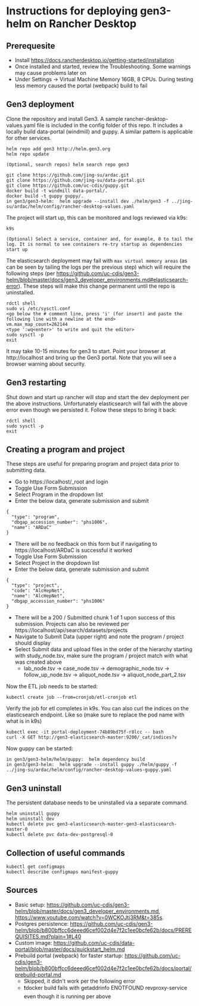 # Instructions for deploying gen3-helm on Rancher Desktop

## Prerequesite

* Install https://docs.rancherdesktop.io/getting-started/installation
* Once installed and started, review the Troubleshooting. Some warnings may cause problems later on
* Under Settings -> Virtual Machine Memory 16GB, 8 CPUs. During testing less memory caused the portal (webpack) build to fail

## Gen3 deployment
Clone the repository and install Gen3. A sample rancher-desktop-values.yaml file is included in the config folder of
this repo. It includes a locally build data-portal (windmill) and guppy. A similar pattern is applicable for other
services.
```
helm repo add gen3 http://helm.gen3.org
helm repo update

(Optional, search repos) helm search repo gen3

git clone https://github.com/jing-su/ardac.git
git clone https://github.com/jing-su/data-portal.git
git clone https://github.com/uc-cdis/guppy.git
docker build -t windmill data-portal/.
docker build -t guppy guppy/.
in gen3/gen3-helm:  helm upgrade --install dev ./helm/gen3 -f ../jing-su/ardac/helm/config/rancher-desktop-values.yaml
```

The project will start up, this can be monitored and logs reviewed via k9s:
```
k9s

(Optional) Select a service, container and, for example, 0 to tail the log. It is normal to see containers re-try startup as dependencies start up
```

The elasticsearch deployment may fail with `max virtual memory areas` (as can be seen by tailing the logs per the
previous step) which will require the following steps (per
https://github.com/uc-cdis/gen3-helm/blob/master/docs/gen3_developer_environments.md#elasticsearch-error). These
steps will make this change permanent until the repo is uninstalled.
```
rdctl shell
sudo vi /etc/sysctl.conf
<go below the # comment line, press 'i' (for insert) and paste the following line with a newline at the end>
vm.max_map_count=262144
<type ':wq<enter>' to write and quit the editor>
sudo sysctl -p
exit
```

It may take 10-15 minutes for gen3 to start. Point your browser at http://localhost and bring up the Gen3 portal.
Note that you will see a browser warning about security.

## Gen3 restarting
Shut down and start up rancher will stop and start the dev deployment per the above instructions. Unfortunately 
elasticsearch will fail with the above error even though we persisted it. Follow these steps to bring it back:
```
rdctl shell
sudo sysctl -p
exit
```

## Creating a program and project

These steps are useful for preparing program and project data prior to submitting data.

* Go to https://localhost/_root and login
* Toggle Use Form Submission
* Select Program in the dropdown list
* Enter the below data, generate submission and submit
```
{
  "type": "program",
  "dbgap_accession_number": "phs1006",
  "name": "ARDaC"
}
```
* There will be no feedback on this form but if navigating to https://localhost/ARDaC is successful it worked
* Toggle Use Form Submission
* Select Project in the dropdown list
* Enter the below data, generate submission and submit
```
{
  "type": "project",
  "code": "AlcHepNet",
  "name": "AlcHepNet",
  "dbgap_accession_number": "phs1006"
}
```
* There will be a 200 / Submitted chunk 1 of 1 upon success of this submission. Projects can also be reviewed per https://localhost/api/search/datasets/projects
* Navigate to Submit Data (upper right) and note the program / project should display
* Select Submit data and upload files in the order of the hierarchy starting with study_node.tsv, make sure the program / project match with what was created above
  * lab_node.tsv -> case_node.tsv -> demographic_node.tsv -> follow_up_node.tsv -> aliquot_node.tsv -> aliquot_node_part_2.tsv

Now the ETL job needs to be started:
```
kubectl create job --from=cronjob/etl-cronjob etl
```

Verify the job for etl completes in k9s. You can also curl the indices on the elasticsearch endpoint. Like so (make sure
to replace the pod name with what is in k9s)

```
kubectl exec -it portal-deployment-74b89bd75f-r8lcc -- bash
curl -X GET http://gen3-elasticsearch-master:9200/_cat/indices?v
```

Now guppy can be started:

```
in gen3/gen3-helm/helm/guppy:  helm dependency build
in gen3/gen3-helm:  helm upgrade --install guppy ./helm/guppy -f ../jing-su/ardac/helm/config/rancher-desktop-values-guppy.yaml
```

## Gen3 uninstall

The persistent database needs to be uninstalled via a separate command.
```
helm uninstall guppy
helm uninstall dev
kubectl delete pvc gen3-elasticsearch-master-gen3-elasticsearch-master-0
kubectl delete pvc data-dev-postgresql-0
```

## Collection of useful commands
```
kubectl get configmaps
kubectl describe configmaps manifest-guppy
```

## Sources

* Basic setup: https://github.com/uc-cdis/gen3-helm/blob/master/docs/gen3_developer_environments.md, https://www.youtube.com/watch?v=0WCKOJtj3RM&t=385s.
* Postgres persistence: https://github.com/uc-cdis/gen3-helm/blob/b800bffcc6deeed6cef002d4e7f2c1ee0bcfe62b/docs/PREREQUISITES.md?plain=1#L40
* Custom image: https://github.com/uc-cdis/data-portal/blob/master/docs/quickstart_helm.md
* Prebuild portal (webpack) for faster startup: https://github.com/uc-cdis/gen3-helm/blob/b800bffcc6deeed6cef002d4e7f2c1ee0bcfe62b/docs/portal/prebuild-portal.md
  * Skipped, it didn't work per the following error
  * ❗docker build fails with getaddrinfo ENOTFOUND revproxy-service even though it is running per above
